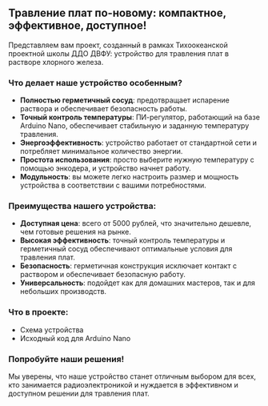 ##  Травление плат по-новому: компактное, эффективное, доступное! 

Представляем вам проект, созданный в рамках Тихоокеанской проектной школы ДДО ДВФУ: устройство для травления плат в растворе хлорного железа.

### Что делает наше устройство особенным?

- **Полностью герметичный сосуд**: предотвращает испарение раствора и обеспечивает безопасность работы.
- **Точный контроль температуры**: ПИ-регулятор, работающий на базе Arduino Nano, обеспечивает стабильную и заданную температуру травления.
- **Энергоэффективность**: устройство работает от стандартной сети и потребляет минимальное количество энергии.
- **Простота использования**: просто выберите нужную температуру с помощью энкодера, и устройство начнет работу.
- **Модульность**: вы можете легко настроить размер и мощность устройства в соответствии с вашими потребностями.

### Преимущества нашего устройства:

- **Доступная цена**: всего от 5000 рублей, что значительно дешевле, чем готовые решения на рынке.
- **Высокая эффективность**: точный контроль температуры и герметичный сосуд обеспечивают оптимальные условия для травления плат.
- **Безопасность**: герметичная конструкция исключает контакт с раствором и обеспечивает безопасную работу.
- **Универсальность**: подойдет как для домашних мастеров, так и для небольших производств.

### Что в проекте:

- Схема устройства
- Исходный код для Arduino Nano

### Попробуйте наши решения!

Мы уверены, что наше устройство станет отличным выбором для всех, кто занимается радиоэлектроникой и нуждается в эффективном и доступном решении для травления плат.
